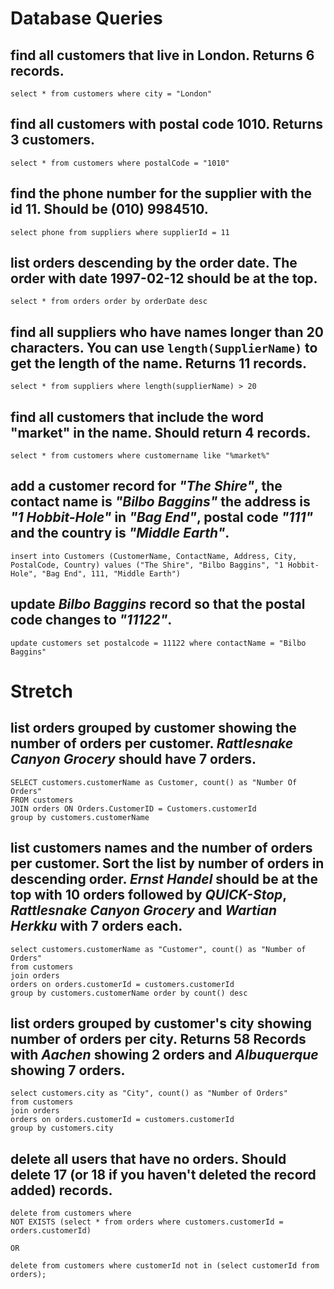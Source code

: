 # Database Queries

## find all customers that live in London. Returns 6 records.

`select * from customers where city = "London"`

## find all customers with postal code 1010. Returns 3 customers.

`select * from customers where postalCode = "1010"`

## find the phone number for the supplier with the id 11. Should be (010) 9984510.

`select phone from suppliers where supplierId = 11`

## list orders descending by the order date. The order with date 1997-02-12 should be at the top.

`select * from orders order by orderDate desc`

## find all suppliers who have names longer than 20 characters. You can use `length(SupplierName)` to get the length of the name. Returns 11 records.

`select * from suppliers where length(supplierName) > 20`

## find all customers that include the word "market" in the name. Should return 4 records.

`select * from customers where customername like "%market%"`

## add a customer record for _"The Shire"_, the contact name is _"Bilbo Baggins"_ the address is _"1 Hobbit-Hole"_ in _"Bag End"_, postal code _"111"_ and the country is _"Middle Earth"_.

`insert into Customers (CustomerName, ContactName, Address, City, PostalCode, Country) values ("The Shire", "Bilbo Baggins", "1 Hobbit-Hole", "Bag End", 111, "Middle Earth")`

## update _Bilbo Baggins_ record so that the postal code changes to _"11122"_.

`update customers set postalcode = 11122 where contactName = "Bilbo Baggins"`

# Stretch

## list orders grouped by customer showing the number of orders per customer. _Rattlesnake Canyon Grocery_ should have 7 orders.

```
SELECT customers.customerName as Customer, count() as "Number Of Orders"
FROM customers
JOIN orders ON Orders.CustomerID = Customers.customerId
group by customers.customerName
```

## list customers names and the number of orders per customer. Sort the list by number of orders in descending order. _Ernst Handel_ should be at the top with 10 orders followed by _QUICK-Stop_, _Rattlesnake Canyon Grocery_ and _Wartian Herkku_ with 7 orders each.

```
select customers.customerName as "Customer", count() as "Number of Orders"
from customers
join orders
orders on orders.customerId = customers.customerId
group by customers.customerName order by count() desc
```

## list orders grouped by customer's city showing number of orders per city. Returns 58 Records with _Aachen_ showing 2 orders and _Albuquerque_ showing 7 orders.

```
select customers.city as "City", count() as "Number of Orders"
from customers
join orders
orders on orders.customerId = customers.customerId
group by customers.city
```

## delete all users that have no orders. Should delete 17 (or 18 if you haven't deleted the record added) records.

```
delete from customers where
NOT EXISTS (select * from orders where customers.customerId = orders.customerId)

OR

delete from customers where customerId not in (select customerId from orders);

```
